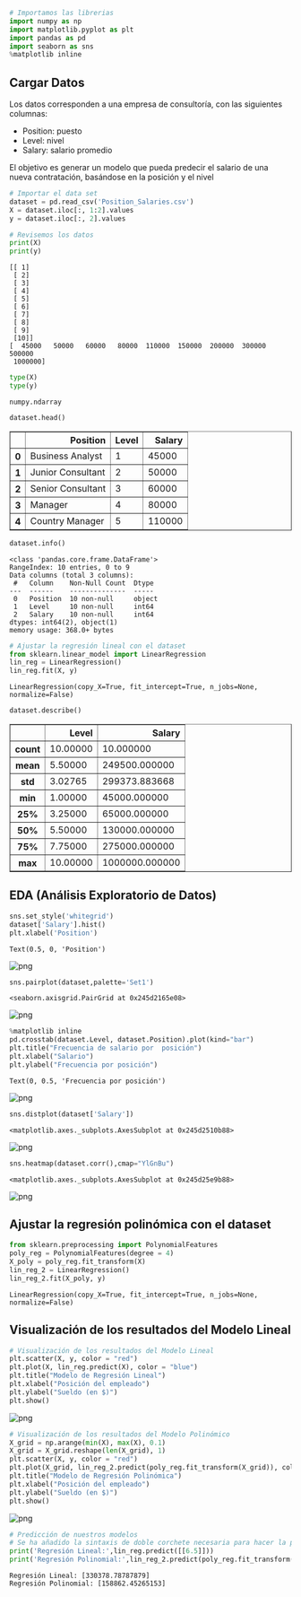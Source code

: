 ```python
# Importamos las librerias
import numpy as np
import matplotlib.pyplot as plt
import pandas as pd
import seaborn as sns
%matplotlib inline
```

## Cargar Datos

Los datos corresponden a una empresa de consultoría, con las siguientes columnas:
* Position: puesto
* Level: nivel
* Salary: salario promedio

El objetivo es generar un modelo que pueda predecir el salario de una nueva contratación, basándose en la posición y el nivel


```python
# Importar el data set
dataset = pd.read_csv('Position_Salaries.csv')
X = dataset.iloc[:, 1:2].values
y = dataset.iloc[:, 2].values
```


```python
# Revisemos los datos
print(X)
print(y)
```

    [[ 1]
     [ 2]
     [ 3]
     [ 4]
     [ 5]
     [ 6]
     [ 7]
     [ 8]
     [ 9]
     [10]]
    [  45000   50000   60000   80000  110000  150000  200000  300000  500000
     1000000]
    


```python
type(X)
type(y)
```




    numpy.ndarray




```python
dataset.head()
```




<div>
<table border="1" class="dataframe">
  <thead>
    <tr style="text-align: right;">
      <th></th>
      <th>Position</th>
      <th>Level</th>
      <th>Salary</th>
    </tr>
  </thead>
  <tbody>
    <tr>
      <th>0</th>
      <td>Business Analyst</td>
      <td>1</td>
      <td>45000</td>
    </tr>
    <tr>
      <th>1</th>
      <td>Junior Consultant</td>
      <td>2</td>
      <td>50000</td>
    </tr>
    <tr>
      <th>2</th>
      <td>Senior Consultant</td>
      <td>3</td>
      <td>60000</td>
    </tr>
    <tr>
      <th>3</th>
      <td>Manager</td>
      <td>4</td>
      <td>80000</td>
    </tr>
    <tr>
      <th>4</th>
      <td>Country Manager</td>
      <td>5</td>
      <td>110000</td>
    </tr>
  </tbody>
</table>
</div>




```python
dataset.info()
```

    <class 'pandas.core.frame.DataFrame'>
    RangeIndex: 10 entries, 0 to 9
    Data columns (total 3 columns):
     #   Column    Non-Null Count  Dtype 
    ---  ------    --------------  ----- 
     0   Position  10 non-null     object
     1   Level     10 non-null     int64 
     2   Salary    10 non-null     int64 
    dtypes: int64(2), object(1)
    memory usage: 368.0+ bytes
    


```python
# Ajustar la regresión lineal con el dataset
from sklearn.linear_model import LinearRegression
lin_reg = LinearRegression()
lin_reg.fit(X, y)
```




    LinearRegression(copy_X=True, fit_intercept=True, n_jobs=None, normalize=False)




```python
dataset.describe()
```




<div>
<table border="1" class="dataframe">
  <thead>
    <tr style="text-align: right;">
      <th></th>
      <th>Level</th>
      <th>Salary</th>
    </tr>
  </thead>
  <tbody>
    <tr>
      <th>count</th>
      <td>10.00000</td>
      <td>10.000000</td>
    </tr>
    <tr>
      <th>mean</th>
      <td>5.50000</td>
      <td>249500.000000</td>
    </tr>
    <tr>
      <th>std</th>
      <td>3.02765</td>
      <td>299373.883668</td>
    </tr>
    <tr>
      <th>min</th>
      <td>1.00000</td>
      <td>45000.000000</td>
    </tr>
    <tr>
      <th>25%</th>
      <td>3.25000</td>
      <td>65000.000000</td>
    </tr>
    <tr>
      <th>50%</th>
      <td>5.50000</td>
      <td>130000.000000</td>
    </tr>
    <tr>
      <th>75%</th>
      <td>7.75000</td>
      <td>275000.000000</td>
    </tr>
    <tr>
      <th>max</th>
      <td>10.00000</td>
      <td>1000000.000000</td>
    </tr>
  </tbody>
</table>
</div>



## EDA (Análisis Exploratorio de Datos)


```python
sns.set_style('whitegrid')
dataset['Salary'].hist()
plt.xlabel('Position')
```




    Text(0.5, 0, 'Position')




![png](../../imagenes/02-%20Polynomial%20Regression_10_1.png)



```python
sns.pairplot(dataset,palette='Set1')
```




    <seaborn.axisgrid.PairGrid at 0x245d2165e08>




![png](../../imagenes/02-%20Polynomial%20Regression_11_1.png)



```python
%matplotlib inline
pd.crosstab(dataset.Level, dataset.Position).plot(kind="bar")
plt.title("Frecuencia de salario por  posición")
plt.xlabel("Salario")
plt.ylabel("Frecuencia por posición")
```




    Text(0, 0.5, 'Frecuencia por posición')




![png](../../imagenes/02-%20Polynomial%20Regression_12_1.png)



```python
sns.distplot(dataset['Salary'])
```




    <matplotlib.axes._subplots.AxesSubplot at 0x245d2510b88>




![png](../../imagenes/02-%20Polynomial%20Regression_13_1.png)



```python
sns.heatmap(dataset.corr(),cmap="YlGnBu")
```




    <matplotlib.axes._subplots.AxesSubplot at 0x245d25e9b88>




![png](../../imagenes/02-%20Polynomial%20Regression_14_1.png)


## Ajustar la regresión polinómica con el dataset


```python
from sklearn.preprocessing import PolynomialFeatures
poly_reg = PolynomialFeatures(degree = 4)
X_poly = poly_reg.fit_transform(X)
lin_reg_2 = LinearRegression()
lin_reg_2.fit(X_poly, y)
```




    LinearRegression(copy_X=True, fit_intercept=True, n_jobs=None, normalize=False)



## Visualización de los resultados del Modelo Lineal


```python
# Visualización de los resultados del Modelo Lineal
plt.scatter(X, y, color = "red")
plt.plot(X, lin_reg.predict(X), color = "blue")
plt.title("Modelo de Regresión Lineal")
plt.xlabel("Posición del empleado")
plt.ylabel("Sueldo (en $)")
plt.show()
```


![png](../../imagenes/02-%20Polynomial%20Regression_18_0.png)



```python
# Visualización de los resultados del Modelo Polinómico
X_grid = np.arange(min(X), max(X), 0.1)
X_grid = X_grid.reshape(len(X_grid), 1)
plt.scatter(X, y, color = "red")
plt.plot(X_grid, lin_reg_2.predict(poly_reg.fit_transform(X_grid)), color = "blue")
plt.title("Modelo de Regresión Polinómica")
plt.xlabel("Posición del empleado")
plt.ylabel("Sueldo (en $)")
plt.show()
```


![png](../../imagenes/02-%20Polynomial%20Regression_19_0.png)



```python
# Predicción de nuestros modelos
# Se ha añadido la sintaxis de doble corchete necesaria para hacer la predicción en las últimas versiones de Python (3.7+)
print('Regresión Lineal:',lin_reg.predict([[6.5]]))
print('Regresión Polinomial:',lin_reg_2.predict(poly_reg.fit_transform([[6.5]])))
```

    Regresión Lineal: [330378.78787879]
    Regresión Polinomial: [158862.45265153]
    
